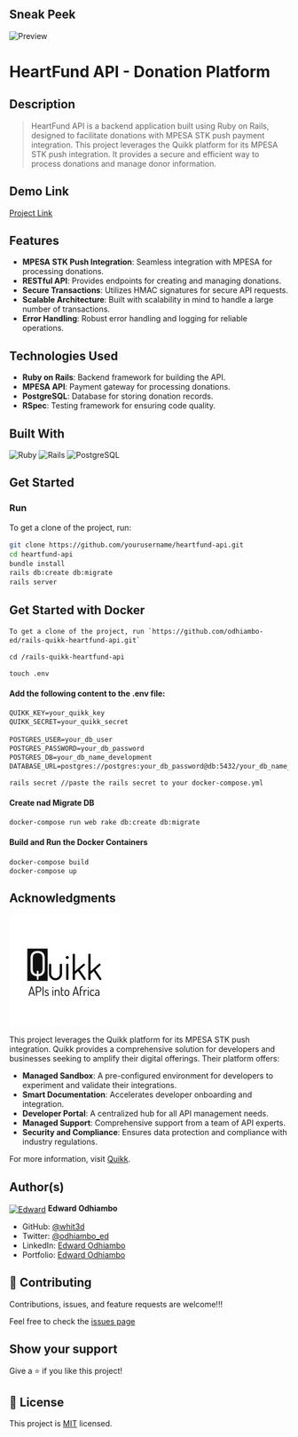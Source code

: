 ## Sneak Peek

![Preview](heartfund.gif)

# HeartFund API - Donation Platform

## Description

> HeartFund API is a backend application built using Ruby on Rails, designed to facilitate donations with MPESA STK push payment integration. This project leverages the Quikk platform for its MPESA STK push integration. It provides a secure and efficient way to process donations and manage donor information.

## Demo Link

[Project Link](https://github.com/odhiambo-ed/rails-quikk-heartfund-api)

## Features

- **MPESA STK Push Integration**: Seamless integration with MPESA for processing donations.
- **RESTful API**: Provides endpoints for creating and managing donations.
- **Secure Transactions**: Utilizes HMAC signatures for secure API requests.
- **Scalable Architecture**: Built with scalability in mind to handle a large number of transactions.
- **Error Handling**: Robust error handling and logging for reliable operations.

## Technologies Used

- **Ruby on Rails**: Backend framework for building the API.
- **MPESA API**: Payment gateway for processing donations.
- **PostgreSQL**: Database for storing donation records.
- **RSpec**: Testing framework for ensuring code quality.

## Built With

![Ruby](https://icongr.am/devicon/ruby-original.svg?size=80&color=currentColor)
![Rails](https://icongr.am/devicon/rails-plain.svg?size=80&color=cc0000)
![PostgreSQL](https://icongr.am/devicon/postgresql-original.svg?size=80&color=336791)

## Get Started

### Run

To get a clone of the project, run:

```bash
git clone https://github.com/yourusername/heartfund-api.git
cd heartfund-api
bundle install
rails db:create db:migrate
rails server
```

## Get Started with Docker

```
To get a clone of the project, run `https://github.com/odhiambo-ed/rails-quikk-heartfund-api.git`
```
```
cd /rails-quikk-heartfund-api
```
```
touch .env
```
#### Add the following content to the .env file:
```
QUIKK_KEY=your_quikk_key
QUIKK_SECRET=your_quikk_secret

POSTGRES_USER=your_db_user
POSTGRES_PASSWORD=your_db_password
POSTGRES_DB=your_db_name_development
DATABASE_URL=postgres://postgres:your_db_password@db:5432/your_db_name_development
```
```
rails secret //paste the rails secret to your docker-compose.yml
```
#### Create nad Migrate DB

```
docker-compose run web rake db:create db:migrate
```

#### Build and Run the Docker Containers

```
docker-compose build
docker-compose up
```


## Acknowledgments

![Quikk](quikkapi_logo.jpeg)

This project leverages the Quikk platform for its MPESA STK push integration. Quikk provides a comprehensive solution for developers and businesses seeking to amplify their digital offerings. Their platform offers:

- **Managed Sandbox**: A pre-configured environment for developers to experiment and validate their integrations.
- **Smart Documentation**: Accelerates developer onboarding and integration.
- **Developer Portal**: A centralized hub for all API management needs.
- **Managed Support**: Comprehensive support from a team of API experts.
- **Security and Compliance**: Ensures data protection and compliance with industry regulations.

For more information, visit [Quikk](https://quikk.dev/).

## Author(s)

  <a href="https://github.com/odhiambo-ed" target="blank"><img align="center"
        src="https://github.com/white3d/GitHub-User-Content/blob/main/Passport_Ed-M.png"
        alt="Edward" height="80" width="80"/></a>   **Edward Odhiambo**

- GitHub: [@whit3d](https://github.com/odhiambo-ed)
- Twitter: [@odhiambo_ed](https://twitter.com/odhiambo_ed)
- LinkedIn: [Edward Odhiambo](https://www.linkedin.com/in/edward-odhiambo/)
- Portfolio: [Edward Odhiambo](https://edwardodhiambo.com/)

## 🤝 Contributing

Contributions, issues, and feature requests are welcome!!!

Feel free to check the [issues page](https://github.com/odhiambo-ed/rails-quikk-heartfund-api/issues)

## Show your support

Give a ⭐️ if you like this project!

## 📝 License

This project is [MIT](https://github.com/odhiambo-ed/heartfund-api/blob/main/LICENSE) licensed.
```
